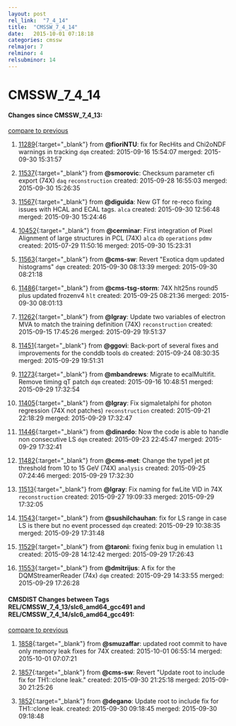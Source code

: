 ```yaml
---
layout: post
rel_link:  "7_4_14"
title:  "CMSSW_7_4_14"
date:   2015-10-01 07:18:18
categories: cmssw
relmajor: 7
relminor: 4
relsubminor: 14
---
```


# CMSSW_7_4_14
#### Changes since CMSSW_7_4_13:

[compare to previous](https://github.com/cms-sw/cmssw/compare/CMSSW_7_4_13...CMSSW_7_4_14)



1. [11289](http://github.com/cms-sw/cmssw/pull/11289){:target="_blank"}  from **@fioriNTU**: fix for RecHits and Chi2oNDF warnings in tracking `dqm`  created: 2015-09-16 15:54:07 merged: 2015-09-30 15:31:57

2. [11537](http://github.com/cms-sw/cmssw/pull/11537){:target="_blank"}  from **@smorovic**: Checksum parameter cfi export (74X) `daq`  `reconstruction`  created: 2015-09-28 16:55:03 merged: 2015-09-30 15:26:35

3. [11567](http://github.com/cms-sw/cmssw/pull/11567){:target="_blank"}  from **@diguida**: New GT for re-reco fixing issues with HCAL and ECAL tags. `alca`  created: 2015-09-30 12:56:48 merged: 2015-09-30 15:24:46

4. [10452](http://github.com/cms-sw/cmssw/pull/10452){:target="_blank"}  from **@cerminar**: First integration of Pixel Alignment of large structures in PCL (74X) `alca`  `db`  `operations`  `pdmv`  created: 2015-07-29 11:50:16 merged: 2015-09-30 15:23:31

5. [11563](http://github.com/cms-sw/cmssw/pull/11563){:target="_blank"}  from **@cms-sw**: Revert "Exotica dqm updated histograms" `dqm`  created: 2015-09-30 08:13:39 merged: 2015-09-30 08:21:18

6. [11486](http://github.com/cms-sw/cmssw/pull/11486){:target="_blank"}  from **@cms-tsg-storm**: 74X hlt25ns round5 plus updated frozenv4 `hlt`  created: 2015-09-25 08:21:36 merged: 2015-09-30 08:01:13

7. [11262](http://github.com/cms-sw/cmssw/pull/11262){:target="_blank"}  from **@lgray**: Update two variables of electron MVA to match the training definition (74X) `reconstruction`  created: 2015-09-15 17:45:26 merged: 2015-09-29 19:51:37

8. [11451](http://github.com/cms-sw/cmssw/pull/11451){:target="_blank"}  from **@ggovi**: Back-port of several fixes and improvements for the conddb tools `db`  created: 2015-09-24 08:30:35 merged: 2015-09-29 19:51:31

9. [11273](http://github.com/cms-sw/cmssw/pull/11273){:target="_blank"}  from **@mbandrews**: Migrate to ecalMultifit. Remove timing qT patch `dqm`  created: 2015-09-16 10:48:51 merged: 2015-09-29 17:32:54

10. [11405](http://github.com/cms-sw/cmssw/pull/11405){:target="_blank"}  from **@lgray**: Fix sigmaIetaIphi for photon regression (74X not patches) `reconstruction`  created: 2015-09-21 22:18:29 merged: 2015-09-29 17:32:47

11. [11446](http://github.com/cms-sw/cmssw/pull/11446){:target="_blank"}  from **@dinardo**: Now the code is able to handle non consecutive LS `dqm`  created: 2015-09-23 22:45:47 merged: 2015-09-29 17:32:41

12. [11482](http://github.com/cms-sw/cmssw/pull/11482){:target="_blank"}  from **@cms-met**: Change the type1 jet pt threshold from 10 to 15 GeV (74X) `analysis`  created: 2015-09-25 07:24:46 merged: 2015-09-29 17:32:30

13. [11513](http://github.com/cms-sw/cmssw/pull/11513){:target="_blank"}  from **@lgray**: Fix naming for fwLite VID in 74X `reconstruction`  created: 2015-09-27 19:09:33 merged: 2015-09-29 17:32:05

14. [11543](http://github.com/cms-sw/cmssw/pull/11543){:target="_blank"}  from **@sushilchauhan**: fix for LS range in case LS is there but no event processed `dqm`  created: 2015-09-29 10:38:35 merged: 2015-09-29 17:31:48

15. [11529](http://github.com/cms-sw/cmssw/pull/11529){:target="_blank"}  from **@taroni**: fixing fenix bug in emulation `l1`  created: 2015-09-28 14:12:42 merged: 2015-09-29 17:26:43

16. [11553](http://github.com/cms-sw/cmssw/pull/11553){:target="_blank"}  from **@dmitrijus**: A fix for the DQMStreamerReader (74x) `dqm`  created: 2015-09-29 14:33:55 merged: 2015-09-29 17:26:28

#### CMSDIST Changes between Tags REL/CMSSW_7_4_13/slc6_amd64_gcc491 and REL/CMSSW_7_4_14/slc6_amd64_gcc491:

[compare to previous](https://github.com/cms-sw/cmsdist/compare/REL/CMSSW_7_4_13/slc6_amd64_gcc491...REL/CMSSW_7_4_14/slc6_amd64_gcc491)



1. [1858](http://github.com/cms-sw/cmsdist/pull/1858){:target="_blank"}  from **@smuzaffar**: updated root commit to have only memory leak fixes for 74X created: 2015-10-01 06:55:14 merged: 2015-10-01 07:07:21

2. [1857](http://github.com/cms-sw/cmsdist/pull/1857){:target="_blank"}  from **@cms-sw**: Revert "Update root to include fix for TH1::clone leak." created: 2015-09-30 21:25:18 merged: 2015-09-30 21:25:26

3. [1852](http://github.com/cms-sw/cmsdist/pull/1852){:target="_blank"}  from **@degano**: Update root to include fix for TH1::clone leak. created: 2015-09-30 09:18:45 merged: 2015-09-30 09:18:48
